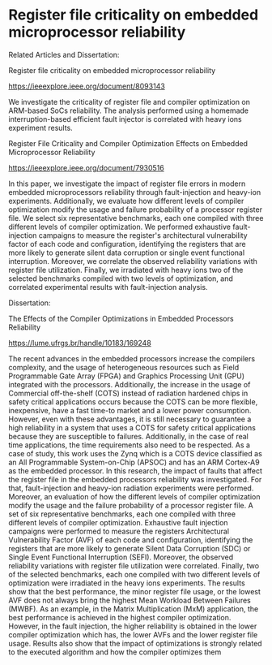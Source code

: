 # Register file criticality on embedded microprocessor reliability
 
 Related Articles and Dissertation:
 
 Register file criticality on embedded microprocessor reliability
 
 https://ieeexplore.ieee.org/document/8093143
 
 We investigate the criticality of register file and compiler optimization on ARM-based SoCs reliability. The analysis performed using a homemade interruption-based efficient fault injector is correlated with heavy ions experiment results.
 
 
 Register File Criticality and Compiler Optimization Effects on Embedded Microprocessor Reliability
 
  https://ieeexplore.ieee.org/document/7930516
 
 In this paper, we investigate the impact of register file errors in modern embedded microprocessors reliability through fault-injection and heavy-ion experiments. Additionally, we evaluate how different levels of compiler optimization modify the usage and failure probability of a processor register file. We select six representative benchmarks, each one compiled with three different levels of compiler optimization. We performed exhaustive fault-injection campaigns to measure the register's architectural vulnerability factor of each code and configuration, identifying the registers that are more likely to generate silent data corruption or single event functional interruption. Moreover, we correlate the observed reliability variations with register file utilization. Finally, we irradiated with heavy ions two of the selected benchmarks compiled with two levels of optimization, and correlated experimental results with fault-injection analysis.
 
 
Dissertation:


The Effects of the Compiler Optimizations in Embedded Processors Reliability

https://lume.ufrgs.br/handle/10183/169248

The recent advances in the embedded processors increase the compilers complexity, and
the usage of heterogeneous resources such as Field Programmable Gate Array (FPGA)
and Graphics Processing Unit (GPU) integrated with the processors. Additionally, the
increase in the usage of Commercial off-the-shelf (COTS) instead of radiation hardened
chips in safety critical applications occurs because the COTS can be more flexible, inexpensive, have a fast time-to market and a lower power consumption. However, even
with these advantages, it is still necessary to guarantee a high reliability in a system that
uses a COTS for safety critical applications because they are susceptible to failures. Additionally, in the case of real time applications, the time requirements also need to be
respected. As a case of study, this work uses the Zynq which is a COTS device classified
as an All Programmable System-on-Chip (APSOC) and has an ARM Cortex-A9 as the
embedded processor. In this research, the impact of faults that affect the register file in the
embedded processors reliability was investigated. For that, fault-injection and heavy-ion
radiation experiments were performed. Moreover, an evaluation of how the different levels of compiler optimization modify the usage and the failure probability of a processor
register file. A set of six representative benchmarks, each one compiled with three different levels of compiler optimization. Exhaustive fault injection campaigns were performed
to measure the registers Architectural Vulnerability Factor (AVF) of each code and configuration, identifying the registers that are more likely to generate Silent Data Corruption
(SDC) or Single Event Functional Interruption (SEFI). Moreover, the observed reliability
variations with register file utilization were correlated. Finally, two of the selected benchmarks, each one compiled with two different levels of optimization were irradiated in the
heavy ions experiments. The results show that the best performance, the minor register
file usage, or the lowest AVF does not always bring the highest Mean Workload Between
Failures (MWBF). As an example, in the Matrix Multiplication (MxM) application, the
best performance is achieved in the highest compiler optimization. However, in the fault
injection, the higher reliability is obtained in the lower compiler optimization which has,
the lower AVFs and the lower register file usage. Results also show that the impact of optimizations is strongly related to the executed algorithm and how the compiler optimizes
them

 
 
